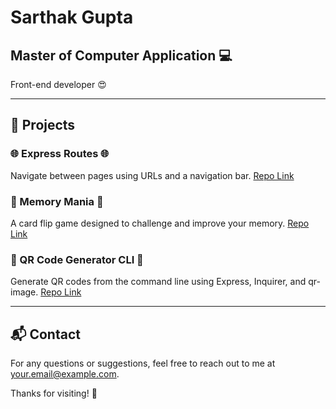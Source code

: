 # Sarthak Gupta

## Master of Computer Application 💻
Front-end developer 😍

---

## 🚀 Projects

### 🌐 Express Routes 🌐
Navigate between pages using URLs and a navigation bar. [Repo Link](https://github.com/sarthak576/express-routes.git)

### 🎉 Memory Mania 🎉
A card flip game designed to challenge and improve your memory. [Repo Link](https://github.com/sarthak576/Memory-Mania.git)

### 🎉 QR Code Generator CLI 🎉
Generate QR codes from the command line using Express, Inquirer, and qr-image. [Repo Link](https://github.com/yourusername/qrcode-generator-cli.git)

---

## 📬 Contact

For any questions or suggestions, feel free to reach out to me at [your.email@example.com](mailto:your.email@example.com).

Thanks for visiting! 👋
